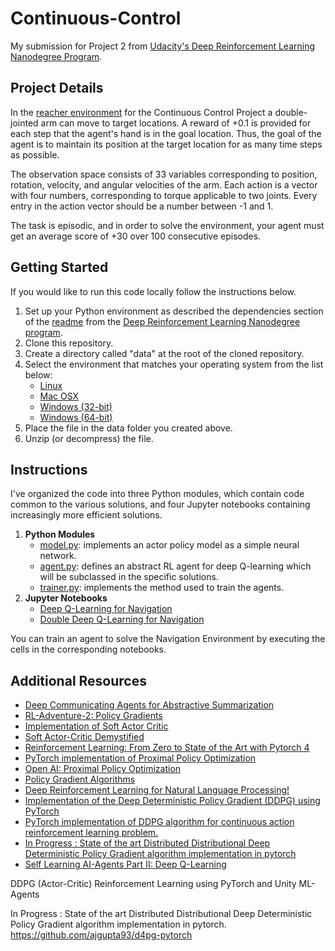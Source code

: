 # Continuous-Control
My submission for Project 2 from [Udacity's Deep Reinforcement Learning Nanodegree Program](https://www.udacity.com/course/deep-reinforcement-learning-nanodegree--nd893).  

## Project Details

In the [reacher environment](https://github.com/Unity-Technologies/ml-agents/blob/master/docs/Learning-Environment-Examples.md#reacher) for the Continuous Control Project a double-jointed arm can move to target locations. 
A reward of +0.1 is provided for each step that the agent's hand is in the goal location. 
Thus, the goal of the agent is to maintain its position at the target location for as many time steps as possible.

The observation space consists of 33 variables corresponding to position, rotation, velocity, and angular 
velocities of the arm. Each action is a vector with four numbers, corresponding to torque applicable to two 
joints. Every entry in the action vector should be a number between -1 and 1.

The task is episodic, and in order to solve the environment, your agent must get an average score of +30 over 100 consecutive episodes.

## Getting Started

If you would like to run this code locally follow the instructions below.

1. Set up your Python environment as described the dependencies section of the [readme](https://github.com/udacity/deep-reinforcement-learning) from the [Deep Reinforcement Learning Nanodegree program](https://www.udacity.com/course/deep-reinforcement-learning-nanodegree--nd893). 
2. Clone this repository.
3. Create a directory called "data" at the root of the cloned repository.
4. Select the environment that matches your operating system from the list below:
    - [Linux](https://s3-us-west-1.amazonaws.com/udacity-drlnd/P2/Reacher/one_agent/Reacher_Linux.zip)
    - [Mac OSX](https://s3-us-west-1.amazonaws.com/udacity-drlnd/P2/Reacher/one_agent/Reacher.app.zip)
    - [Windows (32-bit)](https://s3-us-west-1.amazonaws.com/udacity-drlnd/P2/Reacher/one_agent/Reacher_Windows_x86.zip)
    - [Windows (64-bit)](https://s3-us-west-1.amazonaws.com/udacity-drlnd/P2/Reacher/one_agent/Reacher_Windows_x86_64.zip)
5. Place the file in the data folder you created above.
6. Unzip (or decompress) the file.

## Instructions

I've organized the code into three Python modules, which contain code common to the various solutions, and four Jupyter notebooks containing increasingly more efficient solutions.

1. **Python Modules**
    - [model.py](https://github.com/bobflagg/Deep-Q-Learning-for-Navigation/blob/master/model.py): implements an actor policy model as a simple neural network.
    - [agent.py](https://github.com/bobflagg/Deep-Q-Learning-for-Navigation/blob/master/dqn_agent.py): defines an abstract RL agent for deep Q-learning which will be subclassed in the specific solutions.
    - [trainer.py](https://github.com/bobflagg/Deep-Q-Learning-for-Navigation/blob/master/trainer.py): implements the method used to train the agents.
2. **Jupyter Notebooks**
    - [Deep Q-Learning for Navigation](https://nbviewer.jupyter.org/github/bobflagg/Deep-Q-Learning-for-Navigation/blob/master/01-Deep-Q-Learning-for-Navigation.ipynb)
    - [Double Deep Q-Learning for Navigation](https://nbviewer.jupyter.org/github/bobflagg/Deep-Q-Learning-for-Navigation/blob/master/02-Double-Deep-Q-Learning-for-Navigation.ipynb)

You can train an agent to solve the Navigation Environment by executing the cells in the corresponding notebooks.

## Additional Resources

- [Deep Communicating Agents for Abstractive Summarization](http://www.aclweb.org/anthology/N18-1150)
- [RL-Adventure-2: Policy Gradients](https://github.com/higgsfield/RL-Adventure-2)
- [Implementation of Soft Actor Critic](https://github.com/vaishak2future/sac)
- [Soft Actor-Critic Demystified](https://towardsdatascience.com/soft-actor-critic-demystified-b8427df61665)
- [Reinforcement Learning: From Zero to State of the Art with Pytorch 4](https://hk.saowen.com/a/4c888d90bd87479766f85a5dafb77559a29cf562053b9f5d0ae2367a46f3c02a)
- [PyTorch implementation of Proximal Policy Optimization](https://github.com/lnpalmer/PPO)
- [Open AI: Proximal Policy Optimization](https://blog.openai.com/openai-baselines-ppo/)
- [Policy Gradient Algorithms](https://lilianweng.github.io/lil-log/2018/04/08/policy-gradient-algorithms.html)
- [Deep Reinforcement Learning for Natural Language Processing!](https://www.fortia.fr/2018/08/01/deep-reinforcement-learning-natural-language-processing/?lang=en)
- [Implementation of the Deep Deterministic Policy Gradient (DDPG) using PyTorch](https://github.com/ghliu/pytorch-ddpg)
- [PyTorch implementation of DDPG algorithm for continuous action reinforcement learning problem.](https://github.com/vy007vikas/PyTorch-ActorCriticRL)
- [In Progress : State of the art Distributed Distributional Deep Deterministic Policy Gradient algorithm implementation in pytorch](https://github.com/ajgupta93/d4pg-pytorch)
- [Self Learning AI-Agents Part II: Deep Q-Learning](https://towardsdatascience.com/self-learning-ai-agents-part-ii-deep-q-learning-b5ac60c3f47)

DDPG (Actor-Critic) Reinforcement Learning using PyTorch and Unity ML-Agents

In Progress : State of the art Distributed Distributional Deep Deterministic Policy Gradient algorithm implementation in pytorch.
https://github.com/ajgupta93/d4pg-pytorch
